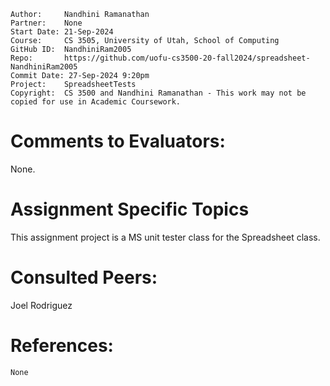 ```
Author:     Nandhini Ramanathan
Partner:    None
Start Date: 21-Sep-2024
Course:     CS 3505, University of Utah, School of Computing
GitHub ID:  NandhiniRam2005
Repo:       https://github.com/uofu-cs3500-20-fall2024/spreadsheet-NandhiniRam2005
Commit Date: 27-Sep-2024 9:20pm
Project:    SpreadsheetTests
Copyright:  CS 3500 and Nandhini Ramanathan - This work may not be copied for use in Academic Coursework.
```

# Comments to Evaluators:

None.

# Assignment Specific Topics
This assignment project is a MS unit tester class for the Spreadsheet class.

# Consulted Peers:

Joel Rodriguez

# References:

    None
